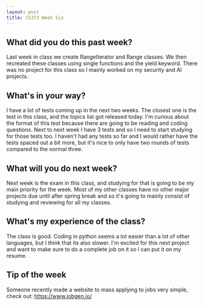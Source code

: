 ```yaml
---
layout: post
title: CS373 Week Six
---
```


## What did you do this past week? ##
Last week in class we create RangeIterator and Range classes. We then recreated these classes using single functions and the yield keyword. There was no project for this class so I mainly worked on my security and AI projects.

## What's in your way? ##
I have a lot of tests coming up in the next two weeks. The closest one is the test in this class, and the topics list got released today. I'm curious about the format of this test because there are going to be reading and coding questions. Next to next week I have 3 tests and so I need to start studying for those tests too. I haven't had any tests so far and I would rather have the tests spaced out a bit more, but it's nice to only have two rounds of tests compared to the normal three.

## What will you do next week? ##
Next week is the exam in this class, and studying for that is going to be my main priority for the week. Most of my other classes have no other major projects due until after spring break and so it's going to mainly consist of studying and reviewing for all my classes.

## What's my experience of the class? ##
The class is good. Coding in python seems a lot easier than a lot of other languages, but I think that its also slower. I'm excited for this next project and want to make sure to do a complete job on it so I can put it on my resume.

## Tip of the week ##
Someone recently made a website to mass applying to jobs very simple, check out: https://www.jobgen.io/
